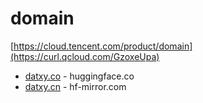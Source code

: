 # domain
[https://cloud.tencent.com/product/domain](https://curl.qcloud.com/GzoxeUpa)  

-  [datxy.co](datxy.co) - huggingface.co
-  [datxy.cn](datxy.cn) - hf-mirror.com
